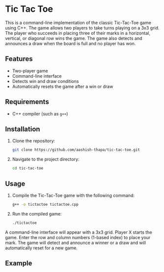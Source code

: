 
# Tic Tac Toe

This is a command-line implementation of the classic Tic-Tac-Toe game using C++. The game allows two players to take turns playing on a 3x3 grid. The player who succeeds in placing three of their marks in a horizontal, vertical, or diagonal row wins the game. The game also detects and announces a draw when the board is full and no player has won.

## Features

- Two-player game
- Command-line interface
- Detects win and draw conditions
- Automatically resets the game after a win or draw

## Requirements

- C++ compiler (such as `g++`)

## Installation

1. Clone the repository:
    ```bash
    git clone https://github.com/aashish-thapa/tic-tac-toe.git
    ```
2. Navigate to the project directory:
    ```bash
    cd tic-tac-toe
    ```

## Usage

1. Compile the Tic-Tac-Toe game with the following command:
    ```bash
    g++ -o tictactoe tictactoe.cpp
    ```
2. Run the compiled game:
    ```bash
    ./tictactoe
    ```

A command-line interface will appear with a 3x3 grid. Player X starts the game. Enter the row and column numbers (1-based index) to place your mark. The game will detect and announce a winner or a draw and will automatically reset for a new game.

## Example

